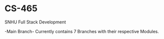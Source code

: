 # CS-465
SNHU
Full Stack Development


-Main Branch-
Currently contains 7 Branches with their respective Modules.

